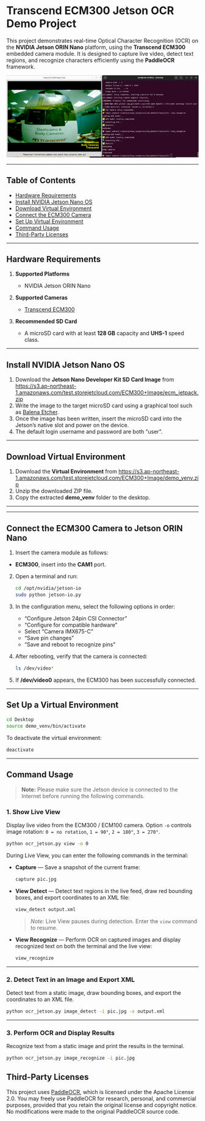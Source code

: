 # Transcend ECM300 Jetson OCR Demo Project

This project demonstrates real-time Optical Character Recognition (OCR) on the **NVIDIA Jetson ORIN Nano** platform, using the **Transcend ECM300** embedded camera module.
It is designed to capture live video, detect text regions, and recognize characters efficiently using the **PaddleOCR** framework.

<img src="images/demo.png" width="850">

---

## Table of Contents

* [Hardware Requirements](#hardware-requirements)
* [Install NVIDIA Jetson Nano OS](#install-nvidia-jetson-nano-os)
* [Download Virtual Environment](#download-virtual-environment)
* [Connect the ECM300 Camera](#connect-the-ecm300-camera-to-jetson-orin-nano)
* [Set Up Virtual Environment](#set-up-a-virtual-environment)
* [Command Usage](#command-usage)
* [Third-Party Licenses](#third-party-licenses)

---

## Hardware Requirements

1. **Supported Platforms**

   * NVIDIA Jetson ORIN Nano

2. **Supported Cameras**

   * [Transcend ECM300](https://www.transcend-info.com/embedded/product/embedded-camera-modules/ecm-300)

3. **Recommended SD Card**

   * A microSD card with at least **128 GB** capacity and **UHS-1** speed class.

---

## Install NVIDIA Jetson Nano OS

1. Download the **Jetson Nano Developer Kit SD Card Image** from https://s3.ap-northeast-1.amazonaws.com/test.storejetcloud.com/ECM300+Image/ecm_jetpack.zip
2. Write the image to the target microSD card using a graphical tool such as [Balena Etcher](https://etcher.balena.io/).
3. Once the image has been written, insert the microSD card into the Jetson’s native slot and power on the device.
4. The default login username and password are both “user”.

---

## Download Virtual Environment

1. Download the **Virtual Environment** from https://s3.ap-northeast-1.amazonaws.com/test.storejetcloud.com/ECM300+Image/demo_venv.zip
2. Unzip the downloaded ZIP file.
3. Copy the extracted **demo_venv** folder to the desktop.

---
---

## Connect the ECM300 Camera to Jetson ORIN Nano

1. Insert the camera module as follows:
- **ECM300**, insert into the **CAM1** port.

2. Open a terminal and run:

   ```bash
   cd /opt/nvidia/jetson-io
   sudo python jetson-io.py
   ```

3. In the configuration menu, select the following options in order:

   * “Configure Jetson 24pin CSI Connector”
   * “Configure for compatible hardware”
   * Select “Camera IMX675-C”
   * “Save pin changes”
   * “Save and reboot to recognize pins”

4. After rebooting, verify that the camera is connected:

   ```bash
   ls /dev/video*
   ```

5. If **/dev/video0** appears, the ECM300 has been successfully connected.

---

## Set Up a Virtual Environment

```bash
cd Desktop
source demo_venv/bin/activate
```

To deactivate the virtual environment:

```bash
deactivate
```

---

## Command Usage

> **Note:** Please make sure the Jetson device is connected to the Internet before running the following commands.

### 1. Show Live View

Display live video from the ECM300 / ECM100 camera.
Option `-o` controls image rotation:
`0 = no rotation`, `1 = 90°`, `2 = 180°`, `3 = 270°`.

```bash
python ocr_jetson.py view -o 0
```

During Live View, you can enter the following commands in the terminal:

* **Capture** — Save a snapshot of the current frame:

  ```bash
  capture pic.jpg
  ```

* **View Detect** — Detect text regions in the live feed, draw red bounding boxes, and export coordinates to an XML file:

  ```bash
  view_detect output.xml
  ```

  > *Note:* Live View pauses during detection. Enter the `view` command to resume.

* **View Recognize** — Perform OCR on captured images and display recognized text on both the terminal and the live view:

  ```bash
  view_recognize
  ```

---

### 2. Detect Text in an Image and Export XML

Detect text from a static image, draw bounding boxes, and export the coordinates to an XML file.

```bash
python ocr_jetson.py image_detect -i pic.jpg -x output.xml
```

---

### 3. Perform OCR and Display Results

Recognize text from a static image and print the results in the terminal.

```bash
python ocr_jetson.py image_recognize -i pic.jpg
```

## Third-Party Licenses

This project uses [PaddleOCR](https://github.com/PaddlePaddle/PaddleOCR), which is licensed under the Apache License 2.0.
You may freely use PaddleOCR for research, personal, and commercial purposes, provided that you retain the original license and copyright notice.
No modifications were made to the original PaddleOCR source code.
